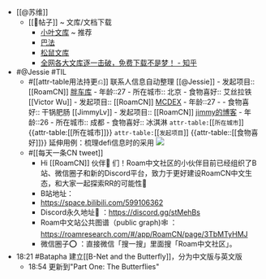 - [[@苏维]]
    - [[📝帖子]] ~ 文库/文档下载
        - [小叶文库](https://www.lanzoux.com/iSOaPgbxola) ~ 推荐
        - [巴法](http://www.blpack.com/)
        - [松鼠文库](http://wk.superlgr.com/)
        - [全网各大文库逐一击破，免费下载不是梦！ - 知乎](https://zhuanlan.zhihu.com/p/44833964)
- #@Jessie #TIL
    - #[[attr-table用法持更⎌]] 联系人信息自动整理
        [[@Jessie]]
            - 发起项目:: [[RoamCN]] 
[胖车库](fat-garage.com)
            - 年龄::27
            - 所在城市:: 北京
            - 食物喜好:: 艾丝拉铁
        [[Victor Wu]]
            - 发起项目:: [[RoamCN]]
[MCDEX](https://mcdex.io/)
            - 年龄::27
            - 
            - 食物喜好:: 干锅肥肠
        [[JimmyLv]]
            - 发起项目:: [[RoamCN]] 
[jimmy的博客](https://blog.jimmylv.info/)
            - 年龄::26
            - 所在城市:: 成都
            - 食物喜好:: 冰淇淋
        `attr-table:`[[`所在城市`]]
        {{attr-table:[[所在城市]]}}
        `attr-table:`[[`发起项目`]]
        {{attr-table::[[食物喜好]]}}
        延伸用例：梳理defi信息时的采用
        ![](https://firebasestorage.googleapis.com/v0/b/firescript-577a2.appspot.com/o/imgs%2Fapp%2FRoamCN%2F2lj4MGllk4.png?alt=media&token=b869f900-0e8e-4841-b210-06313d522b20)
    - #[[每天一条CN tweet]]
        - Hi [[RoamCN]] 伙伴👬 们！Roam中文社区的小伙伴目前已经组织了B站、微信圈子和新的Discord平台，致力于更好建设RoamCN中文生态，和大家一起探索RR的可能性🚀
        - B站地址：
        - https://space.bilibili.com/599106362
        - Discord永久地址🤗 ：https://discord.gg/stMehBs
        - Roam中文站公共图谱（public graph)🕸️ ：https://roamresearch.com/#/app/RoamCN/page/3TbMTyHMJ
        - 微信圈子⭕️ ：直接微信「搜一搜」里面搜「Roam中文社区」。
- 18:21 #Batapha 建立[[B-Net and the Butterfly]]，分为中文版与英文版
    - 18:54 更新到"Part One: The Butterflies"
